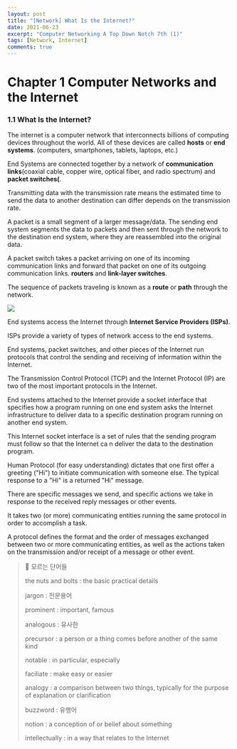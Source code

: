```yaml
---
layout: post
title: "[Network] What Is the Internet?"
date: 2021-06-23
excerpt: "Computer Networking A Top Down Notch 7th (1)"
tags: [Network, Internet]
comments: true
---
```

# Chapter 1 Computer Networks and the Internet

### 1.1 What Is the Internet?

The internet is a computer network that interconnects billions of computing devices throughout the world. All of these devices are called **hosts** or **end systems**. (computers, smartphones, tablets, laptops, etc.) 

End Systems are connected together by a network of **communication links**(coaxial cable, copper wire, optical fiber, and radio spectrum) and **packet switches(**. 

Transmitting data with the transmission rate means the estimated time to send the data to another destination can differ depends on the transmission rate. 

A packet is a small segment of a larger message/data. The sending end system segments the data to packets and then sent through the network to the destination end system, where they are reassembled into the original data. 

A packet switch takes a packet arriving on one of its incoming communication links and forward that packet on one of its outgoing communication links. **routers** and **link-layer switches**. 

The sequence of packets traveling is known as a **route** or **path** through the network. 

<img src ="https://eunmik.github.io/bonita/assets/img/210623-img1.jpeg" />

End systems access the Internet through **Internet Service Providers (ISPs)**.

ISPs provide a variety of types of network access to the end systems. 

End systems, packet switches, and other pieces of the Internet run protocols that control the sending and receiving of information within the Internet. 

The Transmission Control Protocol (TCP) and the Internet Protocol (IP) are two of the most important protocols in the Internet. 

End systems attached to the Internet provide a socket interface that specifies how a program running on one end system asks the Internet infrastructure to deliver data to a specific destination program running on another end system. 

This Internet socket interface is a set of rules that the sending program must follow so that the Internet ca n deliver the data to the destination program. 

Human Protocol (for easy understanding) dictates that one first offer a greeting ("Hi") to initiate communication with someone else. The typical response to a "Hi" is a returned "Hi" message. 

There are specific messages we send, and specific actions we take in response to the received reply messages or other events. 

It takes two (or more) communicating entities running the same protocol in order to accomplish a task. 

A protocol defines the format and the order of messages exchanged between two or more communicating entities, as well as the actions taken on the transmission and/or receipt of a message or other event.

> 📘 모르는 단어들 
>
> the nuts and bolts : the basic practical details 
>
> jargon : 전문용어 
>
> prominent : important, famous
>
> analogous : 유사한 
>
> precursor : a person or a thing comes before another of the same kind
>
> notable : in particular, especially 
>
> faciliate : make easy or easier 
>
> analogy : a comparison between two things, typically for the purpose of explanation or clarification 
>
> buzzword : 유행어 
>
> notion : a conception of or belief about something 
>
> intellectually : in a way that relates to the Internet



